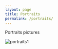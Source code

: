 ```yaml
---
layout: page
title: Portraits
permalink: /portraits/
---
```


Portraits pictures

![portraits1](/assets/portraits1.jpg)
